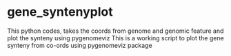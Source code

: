 # gene_syntenyplot
This python codes, takes the coords from genome and genomic feature and plot the synteny using pygenomeviz
This is a working script to plot the gene synteny from co-ords using pygenomeviz package
